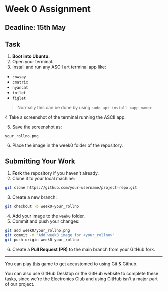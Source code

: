 # Week 0 Assignment
## Deadline: 15th May
## Task
1. **Boot into Ubuntu.**
2. Open your terminal.
3. Install and run any ASCII art terminal app like:
- `cowsay`
- `cmatrix`
- `nyancat`
- `toilet`
- `figlet`

> Normally this can be done by using `sudo apt install <app_name>`

4 Take a screenshot of the terminal running the ASCII app.

5. Save the screenshot as:

`your_rollno.png`

6. Place the image in the week0 folder of the repository.

## Submitting Your Work
1. **Fork** the repository if you haven't already.
2. Clone it to your local machine:
```bash
git clone https://github.com/your-username/project-repo.git
```
3. Create a new branch:
```bash
git checkout -b week0-your_rollno
```
4. Add your image to the `week0` folder.
5. Commit and push your changes:
```bash
git add week0/your_rollno.png
git commit -m "Add week0 image for <your_rollno>"
git push origin week0-your_rollno
```
6. Create a **Pull Request (PR)** to the main branch from your GitHub fork.
***
You can play [this](https://learngitbranching.js.org/) game to get accustomed to using Git & Github.

You can also use GitHub Desktop or the GitHub website to complete these tasks, since we're the Electronics Club and using GitHub isn't a major part of our project.
